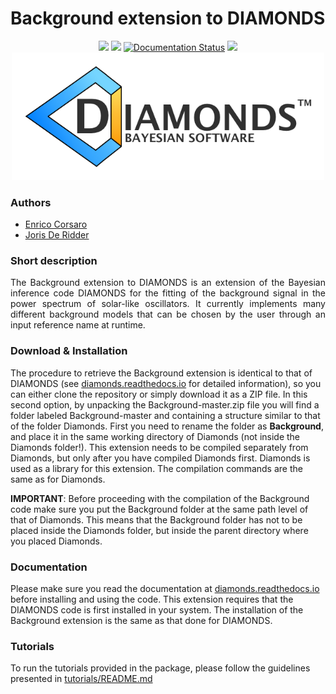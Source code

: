 # Background extension to DIAMONDS
<p align="center">
<a href="https://github.com/EnricoCorsaro/Background"><img src="https://img.shields.io/badge/GitHub-Background-yellow"/></a>
<a href="https://github.com/EnricoCorsaro/Background/blob/master/LICENSE.txt"><img src="https://img.shields.io/badge/license-CC%20BY--SA-blue"/></a>
<a href='https://diamonds.readthedocs.io/en/latest/?badge=latest'><img src='https://readthedocs.org/projects/diamonds/badge/?version=latest' alt='Documentation Status' /></a>
<a href="https://github.com/EnricoCorsaro/Background/issues"><img src="https://img.shields.io/github/issues-closed/EnricoCorsaro/Background"/></a>
<img width="500" src="https://raw.githubusercontent.com/EnricoCorsaro/DIAMONDS/master/docs/figures/DIAMONDS_LOGO_WHITE.png"/>
</p>

### Authors
- [Enrico Corsaro](mailto:enrico.corsaro@inaf.it)
- [Joris De Ridder](mailto:joris.deridder@kuleuven.be)

### Short description
<div align="justify">
The Background extension to DIAMONDS is an extension of the Bayesian inference code DIAMONDS for the fitting of the background signal in the power spectrum of solar-like oscillators. It currently implements many different background models that can be chosen by the user through an input reference name at runtime.
</div>

### Download & Installation
The procedure to retrieve the Background extension is identical to that of DIAMONDS (see [diamonds.readthedocs.io](http://diamonds.readthedocs.io/) for detailed information), so you can either clone the repository or simply download it as a ZIP file. In this second option, by unpacking the Background-master.zip file you will find a folder labeled Background-master and containing a structure similar to that of the folder Diamonds. First you need to rename the folder as **Background**, and place it in the same working directory of Diamonds (not inside the Diamonds folder!). This extension needs to be compiled separately from Diamonds, but only after you have compiled Diamonds first. Diamonds is used as a library for this extension. The compilation commands are the same as for Diamonds.  

**IMPORTANT**: Before proceeding with the compilation of the Background code make sure you put the Background folder at the same path level of that of Diamonds. This means that the Background folder has not to be placed inside the Diamonds folder, but inside the parent directory where you placed Diamonds.

### Documentation
Please make sure you read the documentation at [diamonds.readthedocs.io](http://diamonds.readthedocs.io/) before installing and using the code. This extension requires that the DIAMONDS code is first installed in your system. The installation of the Background extension is the same as that done for DIAMONDS.

### Tutorials
To run the tutorials provided in the package, please follow the guidelines presented in [tutorials/README.md](https://github.com/EnricoCorsaro/Background/blob/master/tutorials/README.md)
